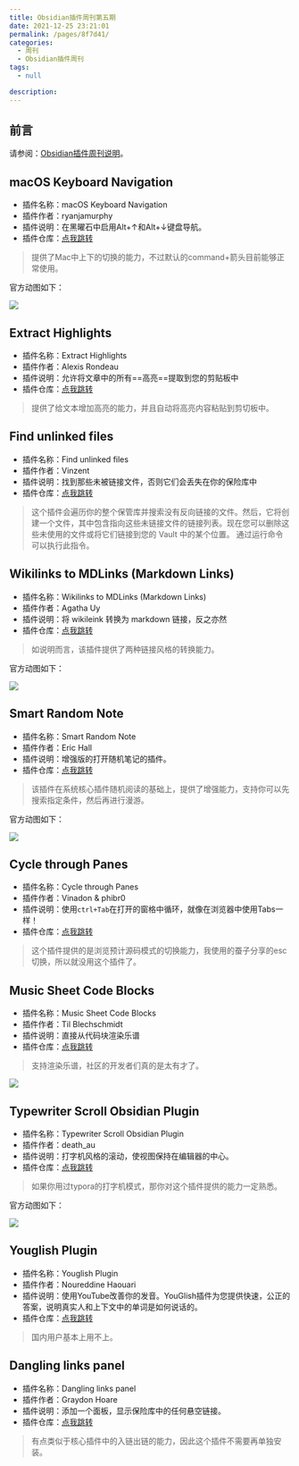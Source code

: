 ```yaml
---
title: Obsidian插件周刊第五期
date: 2021-12-25 23:21:01
permalink: /pages/8f7d41/
categories: 
  - 周刊
  - Obsidian插件周刊
tags: 
  - null

description: 
---
```

## 前言

请参阅：[Obsidian插件周刊说明](https://wiki.eryajf.net/pages/bcc523/)。

## macOS Keyboard Navigation

- 插件名称：macOS Keyboard Navigation
- 插件作者：ryanjamurphy
- 插件说明：在黑曜石中启用Alt+↑和Alt+↓键盘导航。
- 插件仓库：[点我跳转](https://github.com/ryanjamurphy/macOS-keyboard-nav-obsidian)

> 提供了Mac中上下的切换的能力，不过默认的command+箭头目前能够正常使用。

官方动图如下：

![](http://t.eryajf.net/imgs/2021/12/adbbca3f15c8f621.gif)

## Extract Highlights

- 插件名称：Extract Highlights
- 插件作者：Alexis Rondeau
- 插件说明：允许将文章中的所有==高亮==提取到您的剪贴板中
- 插件仓库：[点我跳转](https://github.com/akaalias/extract-highlights-plugin)

> 提供了给文本增加高亮的能力，并且自动将高亮内容粘贴到剪切板中。

## Find unlinked files

- 插件名称：Find unlinked files
- 插件作者：Vinzent
- 插件说明：找到那些未被链接文件，否则它们会丢失在你的保险库中
- 插件仓库：[点我跳转](https://github.com/Vinzent03/find-unlinked-file)

> 这个插件会遍历你的整个保管库并搜索没有反向链接的文件。然后，它将创建一个文件，其中包含指向这些未链接文件的链接列表。现在您可以删除这些未使用的文件或将它们链接到您的 Vault 中的某个位置。
> 通过运行命令可以执行此指令。

## Wikilinks to MDLinks (Markdown Links)

- 插件名称：Wikilinks to MDLinks (Markdown Links)
- 插件作者：Agatha Uy
- 插件说明：将 wikileink 转换为 markdown 链接，反之亦然
- 插件仓库：[点我跳转](https://github.com/agathauy/wikilinks-to-mdlinks-obsidian)

>如说明而言，该插件提供了两种链接风格的转换能力。

官方动图如下： 

![](http://t.eryajf.net/imgs/2021/12/8c715096596f07d1.gif)

## Smart Random Note

- 插件名称：Smart Random Note
- 插件作者：Eric Hall
- 插件说明：增强版的打开随机笔记的插件。
- 插件仓库：[点我跳转](https://github.com/erichalldev/obsidian-smart-random-note)

>该插件在系统核心插件随机阅读的基础上，提供了增强能力，支持你可以先搜索指定条件，然后再进行漫游。

官方动图如下： 

![](http://t.eryajf.net/imgs/2021/12/6781f3012b808778.gif)

## Cycle through Panes

- 插件名称：Cycle through Panes
- 插件作者：Vinadon & phibr0
- 插件说明：使用`ctrl+Tab`在打开的窗格中循环，就像在浏览器中使用Tabs一样！
- 插件仓库：[点我跳转](https://github.com/phibr0/cycle-through-panes)

>这个插件提供的是浏览预计源码模式的切换能力，我使用的蚕子分享的esc切换，所以就没用这个插件了。

## Music Sheet Code Blocks

- 插件名称：Music Sheet Code Blocks
- 插件作者：Til Blechschmidt
- 插件说明：直接从代码块渲染乐谱
- 插件仓库：[点我跳转](https://github.com/TilBlechschmidt/obsidian-plugin-abcjs)

>支持渲染乐谱，社区的开发者们真的是太有才了。

![](http://t.eryajf.net/imgs/2021/12/76117a251d3e4e32.gif)

## Typewriter Scroll Obsidian Plugin

- 插件名称：Typewriter Scroll Obsidian Plugin
- 插件作者：death_au
- 插件说明：打字机风格的滚动，使视图保持在编辑器的中心。
- 插件仓库：[点我跳转](https://github.com/deathau/cm-typewriter-scroll-obsidian)

> 如果你用过typora的打字机模式，那你对这个插件提供的能力一定熟悉。

官方动图如下： 

![](http://t.eryajf.net/imgs/2021/12/eb55ada3683fe6a7.gif)

## Youglish Plugin

- 插件名称：Youglish Plugin
- 插件作者：Noureddine Haouari
- 插件说明：使用YouTube改善你的发音。YouGlish插件为您提供快速，公正的答案，说明真实人和上下文中的单词是如何说话的。
- 插件仓库：[点我跳转](https://github.com/nhaouari/obsidian-youglish-plugin)

>国内用户基本上用不上。

## Dangling links panel

- 插件名称：Dangling links panel
- 插件作者：Graydon Hoare
- 插件说明：添加一个面板，显示保险库中的任何悬空链接。
- 插件仓库：[点我跳转](https://github.com/graydon/obsidian-dangling-links)

> 有点类似于核心插件中的入链出链的能力，因此这个插件不需要再单独安装。